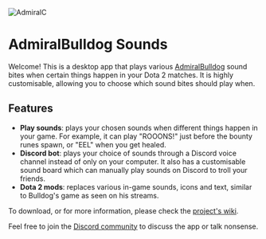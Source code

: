 ![AdmiralC](https://i.imgur.com/SCVnMQS.jpg)

# AdmiralBulldog Sounds

Welcome! This is a desktop app that plays various [AdmiralBulldog](https://www.twitch.tv/admiralbulldog) sound bites when certain things happen in your Dota 2 matches. It is highly customisable, allowing you to choose which sound bites should play when.

## Features
- **Play sounds**: plays your chosen sounds when different things happen in your game. For example, it can play "ROOONS!" just before the bounty runes spawn, or "EEL" when you get healed.
- **Discord bot**: plays your choice of sounds through a Discord voice channel instead of only on your computer. It also has a customisable sound board which can manually play sounds on Discord to troll your friends.
- **Dota 2 mods**: replaces various in-game sounds, icons and text, similar to Bulldog's game as seen on his streams.

To download, or for more information, please check the [project's wiki](https://github.com/MrBean355/admiralbulldog-sounds/wiki).

Feel free to join the [Discord community](https://discord.gg/pEV4mW5) to discuss the app or talk nonsense.

